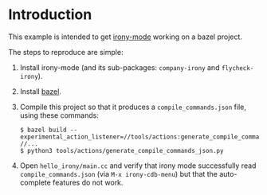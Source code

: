 # Introduction

This example is intended to
get [irony-mode](https://github.com/Sarcasm/irony-mode) working on a bazel
project.

The steps to reproduce are simple:

1. Install irony-mode (and its sub-packages: `company-irony` and `flycheck-irony`).

1. Install [bazel](https://bazel.build/versions/master/docs/install.html).

1. Compile this project so that it produces a `compile_commands.json` file, using these commands:

    ```shell
    $ bazel build --experimental_action_listener=//tools/actions:generate_compile_commands_listener //...
    $ python3 tools/actions/generate_compile_commands_json.py
    ```

1. Open `hello_irony/main.cc` and verify that irony mode successfully read
   `compile_commands.json` (via `M-x irony-cdb-menu`) but that the auto-complete
   features do not work.
